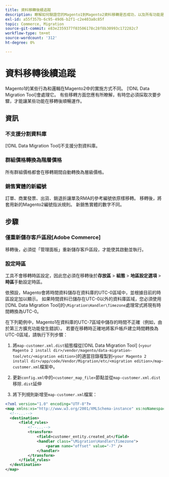 ```yaml
---
title: 資料移轉後續追蹤
description: 瞭解如何驗證您的Magento1到Magento2資料移轉是否成功，以及所有功能是否如預期般運作。
exl-id: a55f357b-6c95-49d6-b2f1-c2e403a8c85f
topic: Commerce, Migration
source-git-commit: e83e2359377f03506178c28f8b30993c172282c7
workflow-type: tm+mt
source-wordcount: '312'
ht-degree: 0%

---
```


# 資料移轉後續追蹤

Magento1的某些行為和邏輯在Magento2中的實施方式不同。 [!DNL Data Migration Tool]會處理它。 有些移轉方面您應有所瞭解，有時您必須採取次要步驟，才能讓某些功能在移轉後順暢運作。

## 資訊

### 不支援分割資料庫

[!DNL Data Migration Tool]不支援分割資料庫。

### 群組價格轉換為階層價格

所有群組價格都會在移轉期間自動轉換為層級價格。

### 銷售實體的新編號

訂單、商業發票、出貨、銷退折讓單及RMA的參考編號依原樣移轉。 移轉後，將套用新的Magento2編號指派規則。 新銷售實體的數字不同。

## 步驟

### 僅重新儲存客戶區段[Adobe Commerce]

移轉後，必須從「管理面板」重新儲存客戶區段，才能使其啟動並執行。

### 設定時區

工具不會移轉時區設定，因此您必須在移轉後於&#x200B;**存放區** > **組態** > **地區設定選項** > **時區**&#x200B;手動設定時區。

依預設，Magento會將時間資料儲存在資料庫的UTC-0區域中，並根據目前的時區設定加以顯示。 如果時間資料已儲存在UTC-0以外的資料庫區域，您必須使用[!DNL Data Migration Tool]的`\Migration\Handler\Timezone`處理常式將現有時間轉換為UTC-0。

在下列範例中，Magento1在資料庫的UTC-7區域中儲存的時間不正確（例如，由於第三方擴充功能發生錯誤）。 若要在移轉時正確地將客戶帳戶建立時間轉換為UTC-0區域，請執行下列步驟：

1. 將`map-customer.xml.dist`組態檔從[!DNL Data Migration Tool] (`<your Magento 2 install dir>/vendor/magento/data-migration-tool/etc/<migration edition>`)的適當目錄複製到`<your Magento 2 install dir>/app/code/Vendor/Migration/etc/<migration edition>/map-customer.xml`檔案中。

1. 更新`config.xml`中的`<customer_map_file>`節點並從`map-customer.xml.dist`移除`.dist`延伸

1. 將下列規則新增至`map-customer.xml`檔案：

```xml
<?xml version="1.0" encoding="UTF-8"?>
<map xmlns:xs="http://www.w3.org/2001/XMLSchema-instance" xs:noNamespaceSchemaLocation="../map.xsd">
  <!--...-->
  <destination>
      <field_rules>
          <!--...-->
          <transform>
              <field>customer_entity.created_at</field>
              <handler class="\Migration\Handler\Timezone">
                  <param name="offset" value="-7" />
              </handler>
          </transform>
      </field_rules>
  </destination>
</map>
```
